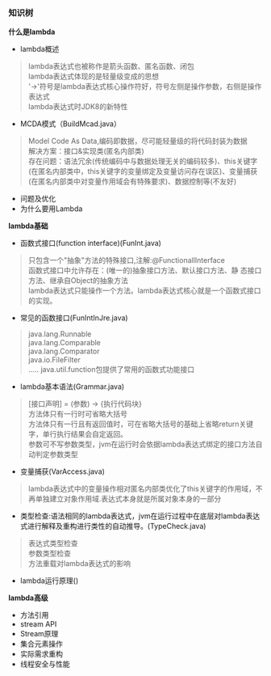 ### 知识树
**什么是lambda**
* lambda概述
> lambda表达式也被称作是箭头函数、匿名函数、闭包\
> lambda表达式体现的是轻量级变成的思想\
> '->'符号是lambda表达式核心操作符好，符号左侧是操作参数，右侧是操作表达式\
> lambda表达式时JDK8的新特性
* MCDA模式（BuildMcad.java）
> Model Code As Data,编码即数据，尽可能轻量级的将代码封装为数据\
> 解决方案：接口&实现类(匿名内部类) \
> 存在问题：语法冗余(传统编码中与数据处理无关的编码较多)、this关键字(在匿名内部类中，this关键字的变量绑定及变量访问存在误区)、变量捕获(在匿名内部类中对变量作用域会有特殊要求)、数据控制等(不友好)
* 问题及优化
* 为什么要用Lambda

**lambda基础**
* 函数式接口(function interface)(FunInt.java)
> 只包含一个"抽象"方法的特殊接口,注解:@FunctionallInterface\
> 函数式接口中允许存在：(唯一的)抽象接口方法、默认接口方法、静  态接口方法、继承自Object的抽象方法\
> lambda表达式只能操作一个方法。lambda表达式核心就是一个函数式接口的实现。
* 常见的函数接口(FunIntInJre.java)
> java.lang.Runnable\
> java.lang.Comparable\
> java.lang.Comparator\
> java.io.FileFilter\
> .....
> java.util.function包提供了常用的函数式功能接口
* lambda基本语法(Grammar.java)
> [接口声明] = (参数) -> {执行代码块}\
> 方法体只有一行时可省略大括号\
> 方法体只有一行且有返回值时，可在省略大括号的基础上省略return关键字，单行执行结果会自定返回。\
> 参数可不写参数类型，jvm在运行时会依据lambda表达式绑定的接口方法自动判定参数类型
* 变量捕获(VarAccess.java)
> lambda表达式中的变量操作相对匿名内部类优化了this关键字的作用域，不再单独建立对象作用域.表达式本身就是所属对象本身的一部分
* 类型检查:语法相同的lambda表达式，jvm在运行过程中在底层对lambda表达式进行解释及重构进行类性的自动推导。(TypeCheck.java)
> 表达式类型检查\
> 参数类型检查\
> 方法重载对lambda表达式的影响
* lambda运行原理()
> 

**lambda高级**
* 方法引用   
* stream API
* Stream原理
* 集合元素操作
* 实际需求重构
* 线程安全与性能